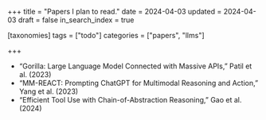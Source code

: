 +++
title = "Papers I plan to read."
date = 2024-04-03
updated = 2024-04-03
draft = false
in_search_index = true

[taxonomies]
  tags = ["todo"]
  categories = ["papers", "llms"]

+++

- “Gorilla: Large Language Model Connected with Massive APIs,” Patil et al. (2023)
- “MM-REACT: Prompting ChatGPT for Multimodal Reasoning and Action,” Yang et al. (2023)
- “Efficient Tool Use with Chain-of-Abstraction Reasoning,” Gao et al. (2024)   